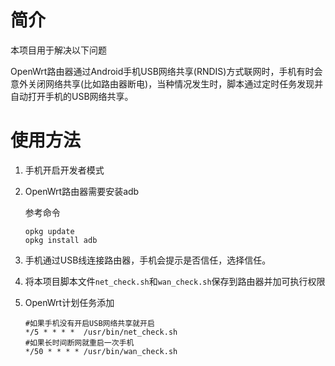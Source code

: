 # 简介

本项目用于解决以下问题

OpenWrt路由器通过Android手机USB网络共享(RNDIS)方式联网时，手机有时会意外关闭网络共享(比如路由器断电)，当种情况发生时，脚本通过定时任务发现并自动打开手机的USB网络共享。

# 使用方法

1. 手机开启开发者模式

2. OpenWrt路由器需要安装adb

   参考命令

   ```shell
   opkg update
   opkg install adb
   ```

3. 手机通过USB线连接路由器，手机会提示是否信任，选择信任。

4. 将本项目脚本文件`net_check.sh`和`wan_check.sh`保存到路由器并加可执行权限

5. OpenWrt计划任务添加

   ```shell
   #如果手机没有开启USB网络共享就开启
   */5 * * * *  /usr/bin/net_check.sh
   #如果长时间断网就重启一次手机
   */50 * * * * /usr/bin/wan_check.sh
   ```